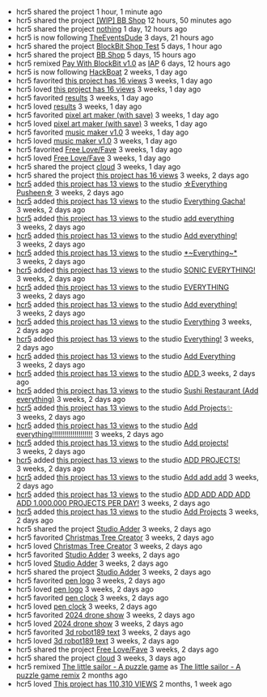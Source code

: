 <!-- templates/notifications/includes/user-feed.html -->






<ul class="activity-stream">
  
  
  
  
  
  
  <li>
    <span class="icon-xs black project"></span>
    <div>
      <span class="actor">hcr5</span> 
      shared the project 
      <a href="/projects/958911631/" data-tag="object"></a>
      <span data-tag="time" class="time">1 hour, 1 minute ago</span>
    </div>
  </li>
  
  
  
 
  
  
  
  
  
  
  
  
  

  
  
  
  
  
  
  
  
  <li>
    <span class="icon-xs black project"></span>
    <div>
      <span class="actor">hcr5</span> 
      shared the project 
      <a href="/projects/956295976/" data-tag="object">[WIP] BB Shop</a>
      <span data-tag="time" class="time">12 hours, 50 minutes ago</span>
    </div>
  </li>
  
  
  
 
  
  
  
  
  
  
  
  
  

  
  
  
  
  
  
  
  
  <li>
    <span class="icon-xs black project"></span>
    <div>
      <span class="actor">hcr5</span> 
      shared the project 
      <a href="/projects/958108974/" data-tag="object">nothing</a>
      <span data-tag="time" class="time">1 day, 12 hours ago</span>
    </div>
  </li>
  
  
  
 
  
  
  
  
  
  
  
  
  

  
  
  
  
  <li>
    <span class="icon-xs black follower"></span>
    <div>
      <span class="actor">hcr5</span>
      is now following 
      <a href="/users/TheEventsDude/">TheEventsDude</a>
      <span data-tag="time" class="time">3 days, 21 hours ago</span>
    </div>
  </li>
  
  
  
  
  
  
  
 
  
  
  
  
  
  
  
  
  

  
  
  
  
  
  
  
  
  <li>
    <span class="icon-xs black project"></span>
    <div>
      <span class="actor">hcr5</span> 
      shared the project 
      <a href="/projects/956590590/" data-tag="object">BlockBit Shop Test</a>
      <span data-tag="time" class="time">5 days, 1 hour ago</span>
    </div>
  </li>
  
  
  
 
  
  
  
  
  
  
  
  
  

  
  
  
  
  
  
  
  
  <li>
    <span class="icon-xs black project"></span>
    <div>
      <span class="actor">hcr5</span> 
      shared the project 
      <a href="/projects/956295976/" data-tag="object">BB Shop</a>
      <span data-tag="time" class="time">5 days, 15 hours ago</span>
    </div>
  </li>
  
  
  
 
  
  
  
  
  
  
  
  
  

  
  
  
  
  
  
  
  
  
  
  <li>
    <span class="icon-xs black project"></span>
    <div>
  	  <span class="actor">hcr5</span> 
      remixed
      <a href="/projects/703398991/">Pay With BlockBit v1.0</a> as 
  	  <a href="/projects/955803506/">IAP</a>
      <span data-tag="time" class="time">6 days, 12 hours ago</span>
    </div>
  </li>
  
 
  
  
  
  
  
  
  
  
  

  
  
  
  
  <li>
    <span class="icon-xs black follower"></span>
    <div>
      <span class="actor">hcr5</span>
      is now following 
      <a href="/users/HackBoat/">HackBoat</a>
      <span data-tag="time" class="time">2 weeks, 1 day ago</span>
    </div>
  </li>
  
  
  
  
  
  
  
 
  
  
  
  
  
  
  
  
  

  
  
  
  
  
  
  
  
  
  
 
  
  <li>
   <span class="icon-xs black favorite"></span>
   <div>
     <span class="actor">hcr5</span> 
     favorited
     <a href="/projects/947289410/">this project has 16 views</a>
     <span data-tag="time" class="time">3 weeks, 1 day ago</span>
   </div>
  </li>
  
  
  
  
  
  
  
  
  

  
  
  
  
  
  
  
  
  
  
 
  
  
  
  <li>
   <span class="icon-xs black love"></span>
   <div>
     <span class="actor">hcr5</span> 
     loved
     <a href="/projects/947289410/">this project has 16 views</a>
     <span data-tag="time" class="time">3 weeks, 1 day ago</span>
   </div>
  </li>
  
  
  
  
  
  
  

  
  
  
  
  
  
  
  
  
  
 
  
  <li>
   <span class="icon-xs black favorite"></span>
   <div>
     <span class="actor">hcr5</span> 
     favorited
     <a href="/projects/809609595/">results</a>
     <span data-tag="time" class="time">3 weeks, 1 day ago</span>
   </div>
  </li>
  
  
  
  
  
  
  
  
  

  
  
  
  
  
  
  
  
  
  
 
  
  
  
  <li>
   <span class="icon-xs black love"></span>
   <div>
     <span class="actor">hcr5</span> 
     loved
     <a href="/projects/809609595/">results</a>
     <span data-tag="time" class="time">3 weeks, 1 day ago</span>
   </div>
  </li>
  
  
  
  
  
  
  

  
  
  
  
  
  
  
  
  
  
 
  
  <li>
   <span class="icon-xs black favorite"></span>
   <div>
     <span class="actor">hcr5</span> 
     favorited
     <a href="/projects/753257961/">pixel art maker (with save)</a>
     <span data-tag="time" class="time">3 weeks, 1 day ago</span>
   </div>
  </li>
  
  
  
  
  
  
  
  
  

  
  
  
  
  
  
  
  
  
  
 
  
  
  
  <li>
   <span class="icon-xs black love"></span>
   <div>
     <span class="actor">hcr5</span> 
     loved
     <a href="/projects/753257961/">pixel art maker (with save)</a>
     <span data-tag="time" class="time">3 weeks, 1 day ago</span>
   </div>
  </li>
  
  
  
  
  
  
  

  
  
  
  
  
  
  
  
  
  
 
  
  <li>
   <span class="icon-xs black favorite"></span>
   <div>
     <span class="actor">hcr5</span> 
     favorited
     <a href="/projects/484728667/">music maker v1.0</a>
     <span data-tag="time" class="time">3 weeks, 1 day ago</span>
   </div>
  </li>
  
  
  
  
  
  
  
  
  

  
  
  
  
  
  
  
  
  
  
 
  
  
  
  <li>
   <span class="icon-xs black love"></span>
   <div>
     <span class="actor">hcr5</span> 
     loved
     <a href="/projects/484728667/">music maker v1.0</a>
     <span data-tag="time" class="time">3 weeks, 1 day ago</span>
   </div>
  </li>
  
  
  
  
  
  
  

  
  
  
  
  
  
  
  
  
  
 
  
  <li>
   <span class="icon-xs black favorite"></span>
   <div>
     <span class="actor">hcr5</span> 
     favorited
     <a href="/projects/947481713/">Free Love/Fave</a>
     <span data-tag="time" class="time">3 weeks, 1 day ago</span>
   </div>
  </li>
  
  
  
  
  
  
  
  
  

  
  
  
  
  
  
  
  
  
  
 
  
  
  
  <li>
   <span class="icon-xs black love"></span>
   <div>
     <span class="actor">hcr5</span> 
     loved
     <a href="/projects/947481713/">Free Love/Fave</a>
     <span data-tag="time" class="time">3 weeks, 1 day ago</span>
   </div>
  </li>
  
  
  
  
  
  
  

  
  
  
  
  
  
  
  
  <li>
    <span class="icon-xs black project"></span>
    <div>
      <span class="actor">hcr5</span> 
      shared the project 
      <a href="/projects/947767944/" data-tag="object">cloud</a>
      <span data-tag="time" class="time">3 weeks, 1 day ago</span>
    </div>
  </li>
  
  
  
 
  
  
  
  
  
  
  
  
  

  
  
  
  
  
  
  
  
  <li>
    <span class="icon-xs black project"></span>
    <div>
      <span class="actor">hcr5</span> 
      shared the project 
      <a href="/projects/947289410/" data-tag="object">this project has 16 views</a>
      <span data-tag="time" class="time">3 weeks, 2 days ago</span>
    </div>
  </li>
  
  
  
 
  
  
  
  
  
  
  
  
  

  
  
  
  
  
  
  
  
  
  
 
  
  
  
  
  
  
  
  
  
  
  <li>
    <span class="icon-xs black project"></span>
    <div>
      <span class="actor"><a href="/users/hcr5/">hcr5</a></span> 
      added 
      <a href="/projects/947289410/">this project has 13 views</a> to the studio 
      <a href="/studios/357911/" data-tag="target">☆Everything Pusheen☆</a> 
      <span data-tag="time" class="time">3 weeks, 2 days ago</span>
    </div>
  </li>
  

  
  
  
  
  
  
  
  
  
  
 
  
  
  
  
  
  
  
  
  
  
  <li>
    <span class="icon-xs black project"></span>
    <div>
      <span class="actor"><a href="/users/hcr5/">hcr5</a></span> 
      added 
      <a href="/projects/947289410/">this project has 13 views</a> to the studio 
      <a href="/studios/18866720/" data-tag="target">Everything Gacha!</a> 
      <span data-tag="time" class="time">3 weeks, 2 days ago</span>
    </div>
  </li>
  

  
  
  
  
  
  
  
  
  
  
 
  
  
  
  
  
  
  
  
  
  
  <li>
    <span class="icon-xs black project"></span>
    <div>
      <span class="actor"><a href="/users/hcr5/">hcr5</a></span> 
      added 
      <a href="/projects/947289410/">this project has 13 views</a> to the studio 
      <a href="/studios/256936/" data-tag="target">add everything</a> 
      <span data-tag="time" class="time">3 weeks, 2 days ago</span>
    </div>
  </li>
  

  
  
  
  
  
  
  
  
  
  
 
  
  
  
  
  
  
  
  
  
  
  <li>
    <span class="icon-xs black project"></span>
    <div>
      <span class="actor"><a href="/users/hcr5/">hcr5</a></span> 
      added 
      <a href="/projects/947289410/">this project has 13 views</a> to the studio 
      <a href="/studios/29478353/" data-tag="target">Add everything!</a> 
      <span data-tag="time" class="time">3 weeks, 2 days ago</span>
    </div>
  </li>
  

  
  
  
  
  
  
  
  
  
  
 
  
  
  
  
  
  
  
  
  
  
  <li>
    <span class="icon-xs black project"></span>
    <div>
      <span class="actor"><a href="/users/hcr5/">hcr5</a></span> 
      added 
      <a href="/projects/947289410/">this project has 13 views</a> to the studio 
      <a href="/studios/424213/" data-tag="target">*~Everything~*</a> 
      <span data-tag="time" class="time">3 weeks, 2 days ago</span>
    </div>
  </li>
  

  
  
  
  
  
  
  
  
  
  
 
  
  
  
  
  
  
  
  
  
  
  <li>
    <span class="icon-xs black project"></span>
    <div>
      <span class="actor"><a href="/users/hcr5/">hcr5</a></span> 
      added 
      <a href="/projects/947289410/">this project has 13 views</a> to the studio 
      <a href="/studios/273288/" data-tag="target">SONIC EVERYTHING!</a> 
      <span data-tag="time" class="time">3 weeks, 2 days ago</span>
    </div>
  </li>
  

  
  
  
  
  
  
  
  
  
  
 
  
  
  
  
  
  
  
  
  
  
  <li>
    <span class="icon-xs black project"></span>
    <div>
      <span class="actor"><a href="/users/hcr5/">hcr5</a></span> 
      added 
      <a href="/projects/947289410/">this project has 13 views</a> to the studio 
      <a href="/studios/33684504/" data-tag="target">EVERYTHING</a> 
      <span data-tag="time" class="time">3 weeks, 2 days ago</span>
    </div>
  </li>
  

  
  
  
  
  
  
  
  
  
  
 
  
  
  
  
  
  
  
  
  
  
  <li>
    <span class="icon-xs black project"></span>
    <div>
      <span class="actor"><a href="/users/hcr5/">hcr5</a></span> 
      added 
      <a href="/projects/947289410/">this project has 13 views</a> to the studio 
      <a href="/studios/27326974/" data-tag="target">Add everything!</a> 
      <span data-tag="time" class="time">3 weeks, 2 days ago</span>
    </div>
  </li>
  

  
  
  
  
  
  
  
  
  
  
 
  
  
  
  
  
  
  
  
  
  
  <li>
    <span class="icon-xs black project"></span>
    <div>
      <span class="actor"><a href="/users/hcr5/">hcr5</a></span> 
      added 
      <a href="/projects/947289410/">this project has 13 views</a> to the studio 
      <a href="/studios/5358305/" data-tag="target">Everything</a> 
      <span data-tag="time" class="time">3 weeks, 2 days ago</span>
    </div>
  </li>
  

  
  
  
  
  
  
  
  
  
  
 
  
  
  
  
  
  
  
  
  
  
  <li>
    <span class="icon-xs black project"></span>
    <div>
      <span class="actor"><a href="/users/hcr5/">hcr5</a></span> 
      added 
      <a href="/projects/947289410/">this project has 13 views</a> to the studio 
      <a href="/studios/546832/" data-tag="target">Everything!</a> 
      <span data-tag="time" class="time">3 weeks, 2 days ago</span>
    </div>
  </li>
  

  
  
  
  
  
  
  
  
  
  
 
  
  
  
  
  
  
  
  
  
  
  <li>
    <span class="icon-xs black project"></span>
    <div>
      <span class="actor"><a href="/users/hcr5/">hcr5</a></span> 
      added 
      <a href="/projects/947289410/">this project has 13 views</a> to the studio 
      <a href="/studios/28193100/" data-tag="target">Add Everything</a> 
      <span data-tag="time" class="time">3 weeks, 2 days ago</span>
    </div>
  </li>
  

  
  
  
  
  
  
  
  
  
  
 
  
  
  
  
  
  
  
  
  
  
  <li>
    <span class="icon-xs black project"></span>
    <div>
      <span class="actor"><a href="/users/hcr5/">hcr5</a></span> 
      added 
      <a href="/projects/947289410/">this project has 13 views</a> to the studio 
      <a href="/studios/28247751/" data-tag="target">ADD </a> 
      <span data-tag="time" class="time">3 weeks, 2 days ago</span>
    </div>
  </li>
  

  
  
  
  
  
  
  
  
  
  
 
  
  
  
  
  
  
  
  
  
  
  <li>
    <span class="icon-xs black project"></span>
    <div>
      <span class="actor"><a href="/users/hcr5/">hcr5</a></span> 
      added 
      <a href="/projects/947289410/">this project has 13 views</a> to the studio 
      <a href="/studios/32354354/" data-tag="target">Sushi Restaurant (Add everything)</a> 
      <span data-tag="time" class="time">3 weeks, 2 days ago</span>
    </div>
  </li>
  

  
  
  
  
  
  
  
  
  
  
 
  
  
  
  
  
  
  
  
  
  
  <li>
    <span class="icon-xs black project"></span>
    <div>
      <span class="actor"><a href="/users/hcr5/">hcr5</a></span> 
      added 
      <a href="/projects/947289410/">this project has 13 views</a> to the studio 
      <a href="/studios/26474916/" data-tag="target">Add Projects✨</a> 
      <span data-tag="time" class="time">3 weeks, 2 days ago</span>
    </div>
  </li>
  

  
  
  
  
  
  
  
  
  
  
 
  
  
  
  
  
  
  
  
  
  
  <li>
    <span class="icon-xs black project"></span>
    <div>
      <span class="actor"><a href="/users/hcr5/">hcr5</a></span> 
      added 
      <a href="/projects/947289410/">this project has 13 views</a> to the studio 
      <a href="/studios/26908329/" data-tag="target">Add everything!!!!!!!!!!!!!!!!!!!!</a> 
      <span data-tag="time" class="time">3 weeks, 2 days ago</span>
    </div>
  </li>
  

  
  
  
  
  
  
  
  
  
  
 
  
  
  
  
  
  
  
  
  
  
  <li>
    <span class="icon-xs black project"></span>
    <div>
      <span class="actor"><a href="/users/hcr5/">hcr5</a></span> 
      added 
      <a href="/projects/947289410/">this project has 13 views</a> to the studio 
      <a href="/studios/3685616/" data-tag="target">Add projects!</a> 
      <span data-tag="time" class="time">3 weeks, 2 days ago</span>
    </div>
  </li>
  

  
  
  
  
  
  
  
  
  
  
 
  
  
  
  
  
  
  
  
  
  
  <li>
    <span class="icon-xs black project"></span>
    <div>
      <span class="actor"><a href="/users/hcr5/">hcr5</a></span> 
      added 
      <a href="/projects/947289410/">this project has 13 views</a> to the studio 
      <a href="/studios/30133463/" data-tag="target">ADD PROJECTS!</a> 
      <span data-tag="time" class="time">3 weeks, 2 days ago</span>
    </div>
  </li>
  

  
  
  
  
  
  
  
  
  
  
 
  
  
  
  
  
  
  
  
  
  
  <li>
    <span class="icon-xs black project"></span>
    <div>
      <span class="actor"><a href="/users/hcr5/">hcr5</a></span> 
      added 
      <a href="/projects/947289410/">this project has 13 views</a> to the studio 
      <a href="/studios/30555800/" data-tag="target">Add add add</a> 
      <span data-tag="time" class="time">3 weeks, 2 days ago</span>
    </div>
  </li>
  

  
  
  
  
  
  
  
  
  
  
 
  
  
  
  
  
  
  
  
  
  
  <li>
    <span class="icon-xs black project"></span>
    <div>
      <span class="actor"><a href="/users/hcr5/">hcr5</a></span> 
      added 
      <a href="/projects/947289410/">this project has 13 views</a> to the studio 
      <a href="/studios/29544724/" data-tag="target">ADD ADD ADD ADD ADD 1.000.000 PROJECTS PER DAY!</a> 
      <span data-tag="time" class="time">3 weeks, 2 days ago</span>
    </div>
  </li>
  

  
  
  
  
  
  
  
  
  
  
 
  
  
  
  
  
  
  
  
  
  
  <li>
    <span class="icon-xs black project"></span>
    <div>
      <span class="actor"><a href="/users/hcr5/">hcr5</a></span> 
      added 
      <a href="/projects/947289410/">this project has 13 views</a> to the studio 
      <a href="/studios/27998834/" data-tag="target">Add Projects</a> 
      <span data-tag="time" class="time">3 weeks, 2 days ago</span>
    </div>
  </li>
  

  
  
  
  
  
  
  
  
  <li>
    <span class="icon-xs black project"></span>
    <div>
      <span class="actor">hcr5</span> 
      shared the project 
      <a href="/projects/947486653/" data-tag="object">Studio Adder</a>
      <span data-tag="time" class="time">3 weeks, 2 days ago</span>
    </div>
  </li>
  
  
  
 
  
  
  
  
  
  
  
  
  

  
  
  
  
  
  
  
  
  
  
 
  
  <li>
   <span class="icon-xs black favorite"></span>
   <div>
     <span class="actor">hcr5</span> 
     favorited
     <a href="/projects/942827723/">Christmas Tree Creator</a>
     <span data-tag="time" class="time">3 weeks, 2 days ago</span>
   </div>
  </li>
  
  
  
  
  
  
  
  
  

  
  
  
  
  
  
  
  
  
  
 
  
  
  
  <li>
   <span class="icon-xs black love"></span>
   <div>
     <span class="actor">hcr5</span> 
     loved
     <a href="/projects/942827723/">Christmas Tree Creator</a>
     <span data-tag="time" class="time">3 weeks, 2 days ago</span>
   </div>
  </li>
  
  
  
  
  
  
  

  
  
  
  
  
  
  
  
  
  
 
  
  <li>
   <span class="icon-xs black favorite"></span>
   <div>
     <span class="actor">hcr5</span> 
     favorited
     <a href="/projects/947486653/">Studio Adder</a>
     <span data-tag="time" class="time">3 weeks, 2 days ago</span>
   </div>
  </li>
  
  
  
  
  
  
  
  
  

  
  
  
  
  
  
  
  
  
  
 
  
  
  
  <li>
   <span class="icon-xs black love"></span>
   <div>
     <span class="actor">hcr5</span> 
     loved
     <a href="/projects/947486653/">Studio Adder</a>
     <span data-tag="time" class="time">3 weeks, 2 days ago</span>
   </div>
  </li>
  
  
  
  
  
  
  

  
  
  
  
  
  
  
  
  <li>
    <span class="icon-xs black project"></span>
    <div>
      <span class="actor">hcr5</span> 
      shared the project 
      <a href="/projects/947486653/" data-tag="object">Studio Adder</a>
      <span data-tag="time" class="time">3 weeks, 2 days ago</span>
    </div>
  </li>
  
  
  
 
  
  
  
  
  
  
  
  
  

  
  
  
  
  
  
  
  
  
  
 
  
  <li>
   <span class="icon-xs black favorite"></span>
   <div>
     <span class="actor">hcr5</span> 
     favorited
     <a href="/projects/427378898/">pen logo</a>
     <span data-tag="time" class="time">3 weeks, 2 days ago</span>
   </div>
  </li>
  
  
  
  
  
  
  
  
  

  
  
  
  
  
  
  
  
  
  
 
  
  
  
  <li>
   <span class="icon-xs black love"></span>
   <div>
     <span class="actor">hcr5</span> 
     loved
     <a href="/projects/427378898/">pen logo</a>
     <span data-tag="time" class="time">3 weeks, 2 days ago</span>
   </div>
  </li>
  
  
  
  
  
  
  

  
  
  
  
  
  
  
  
  
  
 
  
  <li>
   <span class="icon-xs black favorite"></span>
   <div>
     <span class="actor">hcr5</span> 
     favorited
     <a href="/projects/663841062/">pen clock</a>
     <span data-tag="time" class="time">3 weeks, 2 days ago</span>
   </div>
  </li>
  
  
  
  
  
  
  
  
  

  
  
  
  
  
  
  
  
  
  
 
  
  
  
  <li>
   <span class="icon-xs black love"></span>
   <div>
     <span class="actor">hcr5</span> 
     loved
     <a href="/projects/663841062/">pen clock</a>
     <span data-tag="time" class="time">3 weeks, 2 days ago</span>
   </div>
  </li>
  
  
  
  
  
  
  

  
  
  
  
  
  
  
  
  
  
 
  
  <li>
   <span class="icon-xs black favorite"></span>
   <div>
     <span class="actor">hcr5</span> 
     favorited
     <a href="/projects/944294187/">2024 drone show</a>
     <span data-tag="time" class="time">3 weeks, 2 days ago</span>
   </div>
  </li>
  
  
  
  
  
  
  
  
  

  
  
  
  
  
  
  
  
  
  
 
  
  
  
  <li>
   <span class="icon-xs black love"></span>
   <div>
     <span class="actor">hcr5</span> 
     loved
     <a href="/projects/944294187/">2024 drone show</a>
     <span data-tag="time" class="time">3 weeks, 2 days ago</span>
   </div>
  </li>
  
  
  
  
  
  
  

  
  
  
  
  
  
  
  
  
  
 
  
  <li>
   <span class="icon-xs black favorite"></span>
   <div>
     <span class="actor">hcr5</span> 
     favorited
     <a href="/projects/685524077/">3d robot189 text</a>
     <span data-tag="time" class="time">3 weeks, 2 days ago</span>
   </div>
  </li>
  
  
  
  
  
  
  
  
  

  
  
  
  
  
  
  
  
  
  
 
  
  
  
  <li>
   <span class="icon-xs black love"></span>
   <div>
     <span class="actor">hcr5</span> 
     loved
     <a href="/projects/685524077/">3d robot189 text</a>
     <span data-tag="time" class="time">3 weeks, 2 days ago</span>
   </div>
  </li>
  
  
  
  
  
  
  

  
  
  
  
  
  
  
  
  <li>
    <span class="icon-xs black project"></span>
    <div>
      <span class="actor">hcr5</span> 
      shared the project 
      <a href="/projects/947481713/" data-tag="object">Free Love/Fave</a>
      <span data-tag="time" class="time">3 weeks, 2 days ago</span>
    </div>
  </li>
  
  
  
 
  
  
  
  
  
  
  
  
  

  
  
  
  
  
  
  
  
  <li>
    <span class="icon-xs black project"></span>
    <div>
      <span class="actor">hcr5</span> 
      shared the project 
      <a href="/projects/947289410/" data-tag="object">cloud</a>
      <span data-tag="time" class="time">3 weeks, 3 days ago</span>
    </div>
  </li>
  
  
  
 
  
  
  
  
  
  
  
  
  

  
  
  
  
  
  
  
  
  
  
  <li>
    <span class="icon-xs black project"></span>
    <div>
  	  <span class="actor">hcr5</span> 
      remixed
      <a href="/projects/833671133/">The little sailor - A puzzle game</a> as 
  	  <a href="/projects/931848458/">The little sailor - A puzzle game remix</a>
      <span data-tag="time" class="time">2 months ago</span>
    </div>
  </li>
  
 
  
  
  
  
  
  
  
  
  

  
  
  
  
  
  
  
  
  
  
 
  
  
  
  <li>
   <span class="icon-xs black love"></span>
   <div>
     <span class="actor">hcr5</span> 
     loved
     <a href="/projects/509531164/">This project has 110,310 VIEWS</a>
     <span data-tag="time" class="time">2 months, 1 week ago</span>
   </div>
  </li>
  
  
  
  
  
  
  

  
  
  
</ul>
